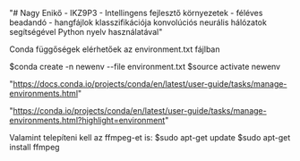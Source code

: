 "# Nagy Enikő - IKZ9P3 - Intellingens fejlesztő környezetek - féléves beadandó - hangfájlok klasszifikációja konvolúciós neurális hálózatok segítségével Python nyelv használatával" 

Conda függőségek elérhetőek az environment.txt fájlban

$conda create -n newenv --file environment.txt
$source activate newenv

"https://docs.conda.io/projects/conda/en/latest/user-guide/tasks/manage-environments.html"

"https://conda.io/projects/conda/en/latest/user-guide/tasks/manage-environments.html?highlight=environment"

Valamint telepíteni kell az ffmpeg-et is:
$sudo apt-get update
$sudo apt-get install ffmpeg
  







